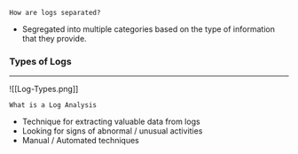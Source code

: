 
`How are logs separated?`
- Segregated into multiple categories based on the type of information that they provide.


### Types of Logs
-----
![[Log-Types.png]]


`What is a Log Analysis`
- Technique for extracting valuable data from logs
- Looking for signs of abnormal / unusual activities
- Manual / Automated techniques